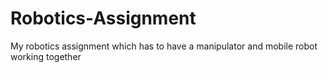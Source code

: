 # Robotics-Assignment
My robotics assignment which has to have a manipulator and mobile robot working together
